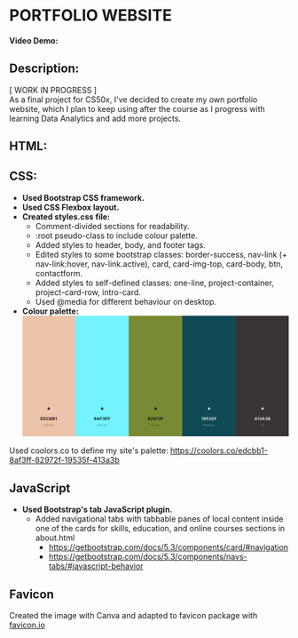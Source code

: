 # PORTFOLIO WEBSITE
#### Video Demo:  <URL HERE>
## Description:
\[ WORK IN PROGRESS \] \
As a final project for CS50x, I've decided to create my own portfolio website, which I plan to keep using after the course as I progress with learning Data Analytics and add more projects.

## HTML:


## CSS:
- **Used Bootstrap CSS framework.**
- **Used CSS Flexbox layout.**
- **Created styles.css file:**
  - Comment-divided sections for readability.
  - :root pseudo-class to include colour palette.
  - Added styles to header, body, and footer tags.
  - Edited styles to some bootstrap classes: border-success, nav-link (+ nav-link:hover, nav-link.active), card, card-img-top, card-body, btn, contactform.
  - Added styles to self-defined classes: one-line, project-container, project-card-row, intro-card.
  - Used @media for different behaviour on desktop.
- **Colour palette:** \
![alt text](images/palette4.png)

Used coolors.co to define my site's palette: https://coolors.co/edcbb1-8af3ff-82972f-19535f-413a3b


## JavaScript
- **Used Bootstrap's tab JavaScript plugin.**
  - Added navigational tabs with tabbable panes of local content inside one of the cards for skills, education, and online courses sections in about.html
    - https://getbootstrap.com/docs/5.3/components/card/#navigation
    - https://getbootstrap.com/docs/5.3/components/navs-tabs/#javascript-behavior

## Favicon
Created the image with Canva and adapted to favicon package with [favicon.io](https://favicon.io/favicon-converter/)
